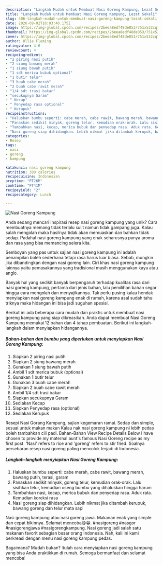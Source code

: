 ```yaml
---
description: "Langkah Mudah untuk Membuat Nasi Goreng Kampung, Lezat Sekali"
title: "Langkah Mudah untuk Membuat Nasi Goreng Kampung, Lezat Sekali"
slug: 406-langkah-mudah-untuk-membuat-nasi-goreng-kampung-lezat-sekali
date: 2020-09-02T16:03:40.175Z
image: https://img-global.cpcdn.com/recipes/2beea8edf48de053/751x532cq70/nasi-goreng-kampung-foto-resep-utama.jpg
thumbnail: https://img-global.cpcdn.com/recipes/2beea8edf48de053/751x532cq70/nasi-goreng-kampung-foto-resep-utama.jpg
cover: https://img-global.cpcdn.com/recipes/2beea8edf48de053/751x532cq70/nasi-goreng-kampung-foto-resep-utama.jpg
author: Ollie Fleming
ratingvalue: 4.6
reviewcount: 4
recipeingredient:
- "2 piring nasi putih"
- "2 siung bawang merah"
- "1 siung bawah putih"
- "1 sdt merica bubuk optional"
- "1 butir telur"
- "3 buah cabe merah"
- "2 buah cabe rawit merah"
- "1/4 sdt trasi bakar"
- "secukupnya Garam"
- " Kecap"
- " Penyedap rasa optional"
- " Kerupuk"
recipeinstructions:
- "Haluskan bumbu seperti: cabe merah, cabe rawit, bawang merah, bawang putih, terasi, garam"
- "Panaskan sedikit minyak, goreng telur, kemudian orak-orak. Lalu sisihkan telur, kemudian oseng bumbu yang dihaluskan hingga harum"
- "Tambahkan nasi, kecap, merica bubuk dan penyedap rasa. Aduk rata. Kemudian koreksi rasa"
- "Nasi goreng siap dihidangkan. Lebih nikmat jika ditambah kerupuk, bawang goreng dan telur mata sapi"
categories:
- Resep
tags:
- nasi
- goreng
- kampung

katakunci: nasi goreng kampung 
nutrition: 300 calories
recipecuisine: Indonesian
preptime: "PT26M"
cooktime: "PT41M"
recipeyield: "2"
recipecategory: Lunch

---
```



![Nasi Goreng Kampung](https://img-global.cpcdn.com/recipes/2beea8edf48de053/751x532cq70/nasi-goreng-kampung-foto-resep-utama.jpg)

Anda sedang mencari inspirasi resep nasi goreng kampung yang unik? Cara membuatnya memang tidak terlalu sulit namun tidak gampang juga. Kalau salah mengolah maka hasilnya tidak akan memuaskan dan bahkan tidak sedap. Padahal nasi goreng kampung yang enak seharusnya punya aroma dan rasa yang bisa memancing selera kita.

Semboyan yang pas untuk sajian nasi goreng kampung ini adalah penampilan boleh sederhana tetapi rasa harus luar biasa. Sebab, mungkin jika dibandingkan dengan nasi goreng lain. Ciri khas nasi goreng kampung lainnya yaitu pemasakannya yang tradisional masih menggunakan kayu atau anglo.

Banyak hal yang sedikit banyak berpengaruh terhadap kualitas rasa dari nasi goreng kampung, pertama dari jenis bahan, lalu pemilihan bahan segar hingga cara mengolah dan menyajikannya. Tak perlu pusing kalau hendak menyiapkan nasi goreng kampung enak di rumah, karena asal sudah tahu triknya maka hidangan ini bisa jadi suguhan spesial.


Berikut ini ada beberapa cara mudah dan praktis untuk membuat nasi goreng kampung yang siap dikreasikan. Anda dapat membuat Nasi Goreng Kampung memakai 12 bahan dan 4 tahap pembuatan. Berikut ini langkah-langkah dalam menyiapkan hidangannya.

<!--inarticleads1-->

##### Bahan-bahan dan bumbu yang diperlukan untuk menyiapkan Nasi Goreng Kampung:

1. Siapkan 2 piring nasi putih
1. Siapkan 2 siung bawang merah
1. Gunakan 1 siung bawah putih
1. Ambil 1 sdt merica bubuk (optional)
1. Gunakan 1 butir telur
1. Gunakan 3 buah cabe merah
1. Siapkan 2 buah cabe rawit merah
1. Ambil 1/4 sdt trasi bakar
1. Siapkan secukupnya Garam
1. Sediakan  Kecap
1. Siapkan  Penyedap rasa (optional)
1. Sediakan  Kerupuk


Resepi Nasi Gorang Kampung, sajian kegemaran ramai. Sedap dan simple, sesuai untuk makan makan Kalau nak nasi goreng kampung ni lebih pedas boleh tambahkan cili padi. Bahan-Bahan View Recipe Details Below I have chosen to provide my maternal aunt&#39;s famous Nasi Goreng recipe as my first post. &#39;Nasi&#39; refers to rice and &#39;goreng&#39; refers to stir fried. Soalnya persebaran resep nasi goreng paling mencolok terjadi di Indonesia. 

<!--inarticleads2-->

##### Langkah-langkah menyiapkan Nasi Goreng Kampung:

1. Haluskan bumbu seperti: cabe merah, cabe rawit, bawang merah, bawang putih, terasi, garam
1. Panaskan sedikit minyak, goreng telur, kemudian orak-orak. Lalu sisihkan telur, kemudian oseng bumbu yang dihaluskan hingga harum
1. Tambahkan nasi, kecap, merica bubuk dan penyedap rasa. Aduk rata. Kemudian koreksi rasa
1. Nasi goreng siap dihidangkan. Lebih nikmat jika ditambah kerupuk, bawang goreng dan telur mata sapi


Nasi goreng kampung atau nasi goreng jawa. Makanan enak yang simple dan cepat bikinnya. Selamat mencoba😋😁. #nasigoreng #nasgor #nasigorengjawa #nasigorengkampung. Nasi goreng jadi salah satu makanan favorit sebagian besar orang Indonesia. Nah, kali ini kami berkreasi dengan menu nasi goreng kampung pedas. 

Bagaimana? Mudah bukan? Itulah cara menyiapkan nasi goreng kampung yang bisa Anda praktikkan di rumah. Semoga bermanfaat dan selamat mencoba!
